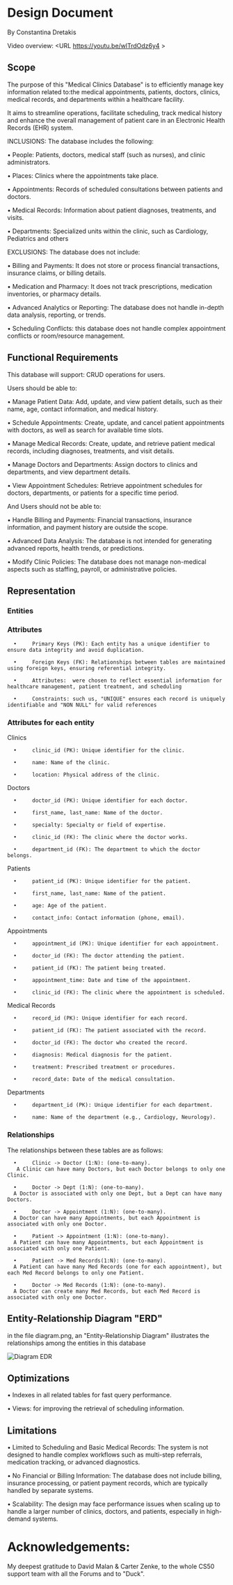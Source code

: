 # Design Document

By Constantina Dretakis

Video overview: <URL https://youtu.be/wlTrdOdz6y4 >

## Scope

The purpose of this "Medical Clinics Database" is to efficiently manage key information related to:the medical appointments, patients, doctors, clinics, medical records, and departments within a healthcare facility.

It aims to streamline operations, facilitate scheduling, track medical history
and enhance the overall management of patient care in an Electronic Health Records (EHR) system.

INCLUSIONS: The database includes the following:

•     People: Patients, doctors, medical staff (such as nurses), and clinic administrators.

•     Places: Clinics where the appointments take place.

•     Appointments: Records of scheduled consultations between patients and doctors.

•     Medical Records: Information about patient diagnoses, treatments, and visits.

•     Departments: Specialized units within the clinic, such as Cardiology, Pediatrics and others

EXCLUSIONS: The database  does not include:

•     Billing and Payments: It does not store or process financial transactions, insurance claims, or billing details.

•     Medication and Pharmacy: It does not track prescriptions, medication inventories, or pharmacy details.

•     Advanced Analytics or Reporting: The database does not handle in-depth data analysis, reporting, or trends.

•     Scheduling Conflicts:  this database does not handle complex appointment conflicts or room/resource management.


## Functional Requirements

This database will support: CRUD operations for users.

Users should be able to:

•     Manage Patient Data: Add, update, and view patient details, such as their name, age, contact information, and medical history.

•     Schedule Appointments: Create, update, and cancel patient appointments with doctors, as well as search for available time slots.

•     Manage Medical Records: Create, update, and retrieve patient medical records, including diagnoses, treatments, and visit details.

•     Manage Doctors and Departments: Assign doctors to clinics and departments, and view department details.

•     View Appointment Schedules: Retrieve appointment schedules for doctors, departments, or patients for a specific time period.

And Users should not be able to:

•     Handle Billing and Payments: Financial transactions, insurance information, and payment history are outside the scope.

•     Advanced Data Analysis: The database is not intended for generating advanced reports, health trends, or predictions.

•     Modify Clinic Policies: The database does not manage non-medical aspects such as staffing, payroll, or administrative policies.

## Representation

### Entities

### Attributes

      •     Primary Keys (PK): Each entity has a unique identifier to ensure data integrity and avoid duplication.

      •     Foreign Keys (FK): Relationships between tables are maintained using foreign keys, ensuring referential integrity.

      •     Attributes:  were chosen to reflect essential information for healthcare management, patient treatment, and scheduling

      •     Constraints: such us, "UNIQUE" ensures each record is uniquely identifiable and "NON NULL" for valid references

### Attributes for each entity

Clinics

      •     clinic_id (PK): Unique identifier for the clinic.

      •     name: Name of the clinic.

      •     location: Physical address of the clinic.

Doctors

      •     doctor_id (PK): Unique identifier for each doctor.

      •     first_name, last_name: Name of the doctor.

      •     specialty: Specialty or field of expertise.

      •     clinic_id (FK): The clinic where the doctor works.

      •     department_id (FK): The department to which the doctor belongs.

Patients

      •     patient_id (PK): Unique identifier for the patient.

      •     first_name, last_name: Name of the patient.

      •     age: Age of the patient.

      •     contact_info: Contact information (phone, email).

Appointments

      •     appointment_id (PK): Unique identifier for each appointment.

      •     doctor_id (FK): The doctor attending the patient.

      •     patient_id (FK): The patient being treated.

      •     appointment_time: Date and time of the appointment.

      •     clinic_id (FK): The clinic where the appointment is scheduled.

Medical Records

      •     record_id (PK): Unique identifier for each record.

      •     patient_id (FK): The patient associated with the record.

      •     doctor_id (FK): The doctor who created the record.

      •     diagnosis: Medical diagnosis for the patient.

      •     treatment: Prescribed treatment or procedures.

      •     record_date: Date of the medical consultation.

Departments

      •     department_id (PK): Unique identifier for each department.

      •     name: Name of the department (e.g., Cardiology, Neurology).

### Relationships

The relationships between these tables are as follows:

      •     Clinic -> Doctor (1:N): (one-to-many).
       A Clinic can have many Doctors, but each Doctor belongs to only one Clinic.

      •     Doctor -> Dept (1:N): (one-to-many).
      A Doctor is associated with only one Dept, but a Dept can have many Doctors.

      •     Doctor -> Appointment (1:N): (one-to-many).
      A Doctor can have many Appointments, but each Appointment is associated with only one Doctor.

      •     Patient -> Appointment (1:N): (one-to-many).
      A Patient can have many Appointments, but each Appointment is associated with only one Patient.

      •     Patient -> Med Records(1:N): (one-to-many).
      A Patient can have many Med Records (one for each appointment), but each Med Record belongs to only one Patient.

      •     Doctor -> Med Records (1:N): (one-to-many).
      A Doctor can create many Med Records, but each Med Record is associated with only one Doctor.

## Entity-Relationship Diagram "ERD"

in the file diagram.png, an "Entity-Relationship Diagram" illustrates the relationships among the entities in this database

![Diagram EDR](diagram.png)


## Optimizations

•     Indexes in all related tables for fast query performance.

•     Views:  for improving the retrieval of scheduling information.

## Limitations

•     Limited to Scheduling and Basic Medical Records: The system is not designed to handle complex workflows such as multi-step referrals, medication tracking, or advanced diagnostics.

•     No Financial or Billing Information: The database does not include billing, insurance processing, or patient payment records, which are typically handled by separate systems.

•     Scalability: The design may face performance issues when scaling up to handle a larger number of clinics, doctors, and patients, especially in high-demand systems.

# Acknowledgements:

My deepest gratitude to David Malan & Carter Zenke, to the whole CS50 support team with all the Forums and to "Duck".

